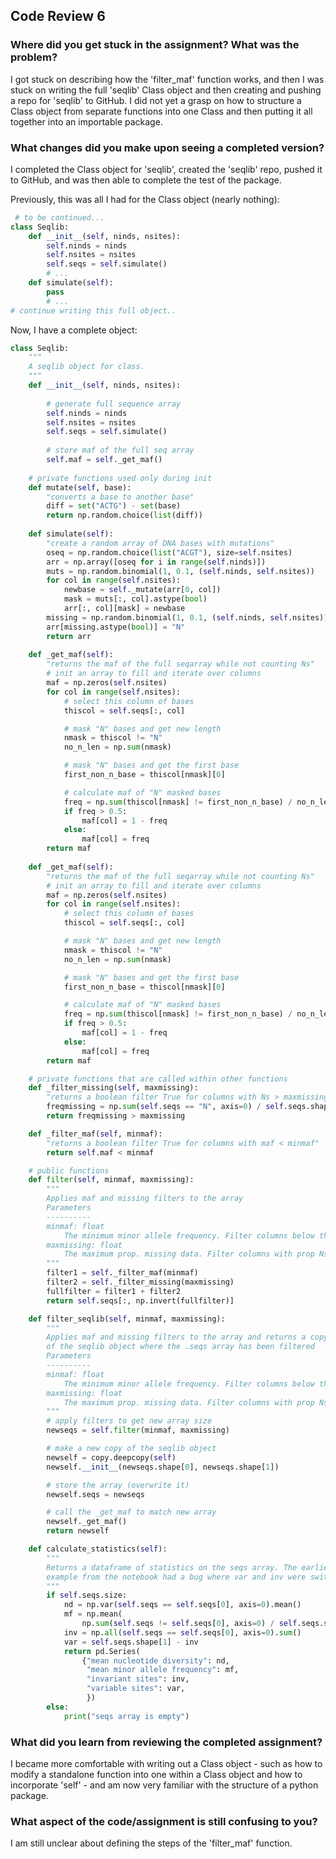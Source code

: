 
## Code Review 6
    
 ### Where did you get stuck in the assignment? What was the problem?
 I got stuck on describing how the 'filter_maf' function works, and then I was stuck on writing the full 'seqlib' Class object and then creating and pushing a repo for 'seqlib' to GitHub. I did not yet a grasp on how to structure a Class object from separate functions into one Class and then putting it all together into an importable package.

 ### What changes did you make upon seeing a completed version?
 I completed the Class object for 'seqlib', created the 'seqlib' repo, pushed it to GitHub, and was then able to complete the test of the package.

 Previously, this was all I had for the Class object (nearly nothing):

```python
 # to be continued...
class Seqlib:
    def __init__(self, ninds, nsites):
        self.ninds = ninds
        self.nsites = nsites
        self.seqs = self.simulate()
        # ...
    def simulate(self):
        pass
        # ...
# continue writing this full object..
```

 Now, I have a complete object:

```python
class Seqlib:
    """
    A seqlib object for class.
    """
    def __init__(self, ninds, nsites):
        
        # generate full sequence array
        self.ninds = ninds
        self.nsites = nsites
        self.seqs = self.simulate()
        
        # store maf of the full seq array
        self.maf = self._get_maf()
    
    # private functions used only during init
    def mutate(self, base):
        "converts a base to another base"
        diff = set("ACTG") - set(base)
        return np.random.choice(list(diff))
        
    def simulate(self):
        "create a random array of DNA bases with mutations"    
        oseq = np.random.choice(list("ACGT"), size=self.nsites)
        arr = np.array([oseq for i in range(self.ninds)])
        muts = np.random.binomial(1, 0.1, (self.ninds, self.nsites))
        for col in range(self.nsites):
            newbase = self._mutate(arr[0, col])
            mask = muts[:, col].astype(bool)
            arr[:, col][mask] = newbase
        missing = np.random.binomial(1, 0.1, (self.ninds, self.nsites))
        arr[missing.astype(bool)] = "N"
        return arr
    
    def _get_maf(self):
        "returns the maf of the full seqarray while not counting Ns"
        # init an array to fill and iterate over columns
        maf = np.zeros(self.nsites)
        for col in range(self.nsites):
            # select this column of bases
            thiscol = self.seqs[:, col]

            # mask "N" bases and get new length
            nmask = thiscol != "N"
            no_n_len = np.sum(nmask)

            # mask "N" bases and get the first base
            first_non_n_base = thiscol[nmask][0]

            # calculate maf of "N" masked bases
            freq = np.sum(thiscol[nmask] != first_non_n_base) / no_n_len
            if freq > 0.5:
                maf[col] = 1 - freq
            else:
                maf[col] = freq
        return maf
        
    def _get_maf(self):
        "returns the maf of the full seqarray while not counting Ns"
        # init an array to fill and iterate over columns
        maf = np.zeros(self.nsites)
        for col in range(self.nsites):
            # select this column of bases
            thiscol = self.seqs[:, col]

            # mask "N" bases and get new length
            nmask = thiscol != "N"
            no_n_len = np.sum(nmask)

            # mask "N" bases and get the first base
            first_non_n_base = thiscol[nmask][0]

            # calculate maf of "N" masked bases
            freq = np.sum(thiscol[nmask] != first_non_n_base) / no_n_len
            if freq > 0.5:
                maf[col] = 1 - freq
            else:
                maf[col] = freq
        return maf    

    # private functions that are called within other functions
    def _filter_missing(self, maxmissing):
        "returns a boolean filter True for columns with Ns > maxmissing"
        freqmissing = np.sum(self.seqs == "N", axis=0) / self.seqs.shape[0]
        return freqmissing > maxmissing

    def _filter_maf(self, minmaf):
        "returns a boolean filter True for columns with maf < minmaf"
        return self.maf < minmaf

    # public functions
    def filter(self, minmaf, maxmissing):
        """
        Applies maf and missing filters to the array
        Parameters
        ----------
        minmaf: float
            The minimum minor allele frequency. Filter columns below this.
        maxmissing: float
            The maximum prop. missing data. Filter columns with prop Ns > this.
        """
        filter1 = self._filter_maf(minmaf)
        filter2 = self._filter_missing(maxmissing)
        fullfilter = filter1 + filter2
        return self.seqs[:, np.invert(fullfilter)]

    def filter_seqlib(self, minmaf, maxmissing):
        """
        Applies maf and missing filters to the array and returns a copy
        of the seqlib object where the .seqs array has been filtered
        Parameters
        ----------
        minmaf: float
            The minimum minor allele frequency. Filter columns below this.
        maxmissing: float
            The maximum prop. missing data. Filter columns with prop Ns > this.
        """
        # apply filters to get new array size
        newseqs = self.filter(minmaf, maxmissing)

        # make a new copy of the seqlib object
        newself = copy.deepcopy(self)  
        newself.__init__(newseqs.shape[0], newseqs.shape[1])

        # store the array (overwrite it)
        newself.seqs = newseqs

        # call the _get_maf to match new array
        newself._get_maf()
        return newself

    def calculate_statistics(self):
        """
        Returns a dataframe of statistics on the seqs array. The earlier
        example from the notebook had a bug where var and inv were switched.
        """
        if self.seqs.size:
            nd = np.var(self.seqs == self.seqs[0], axis=0).mean()
            mf = np.mean(
                np.sum(self.seqs != self.seqs[0], axis=0) / self.seqs.shape[0])
            inv = np.all(self.seqs == self.seqs[0], axis=0).sum()
            var = self.seqs.shape[1] - inv
            return pd.Series(
                {"mean nucleotide diversity": nd,
                 "mean minor allele frequency": mf,
                 "invariant sites": inv,
                 "variable sites": var,
                 })
        else:
            print("seqs array is empty")
```

 ### What did you learn from reviewing the completed assignment?
 I became more comfortable with writing out a Class object - such as how to modify a standalone function into one within a Class object and how to incorporate 'self' -  and am now very familiar with the structure of a python package.

 ### What aspect of the code/assignment is still confusing to you?
 I am still unclear about defining the steps of the 'filter_maf' function.
